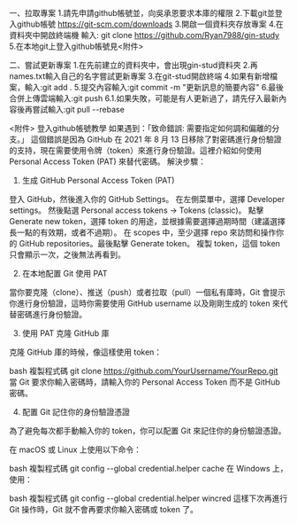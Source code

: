 一、拉取專案
1.請先申請github帳號並，向吳承恩要求本庫的權限
2.下載git並登入github帳號 https://git-scm.com/downloads
3.開啟一個資料夾存放專案
4.在資料夾中開啟終端機 輸入: git clone https://github.com/Ryan7988/gin-study
5.在本地git上登入github帳號見<附件>


二、嘗試更新專案 
1.在先前建立的資料夾中，會出現gin-stud資料夾
2.再names.txt輸入自己的名字嘗試更新專案
3.在git-stud開啟終端
4.如果有新增檔案，輸入:git add .
5.提交內容輸入:git commit -m "更新訊息的簡要內容"
6.最後合併上傳雲端輸入:git push
6.1.如果失敗，可能是有人更新過了，請先仔入最新內容後再嘗試輸入:git pull --rebase







<附件>
登入github帳號教學
如果遇到：「致命錯誤: 需要指定如何調和偏離的分支。」
這個錯誤是因為 GitHub 在 2021 年 8 月 13 日移除了對密碼進行身份驗證的支持，現在需要使用令牌（token）來進行身份驗證。這裡介紹如何使用 Personal Access Token (PAT) 來替代密碼。
解決步驟：
1. 生成 GitHub Personal Access Token (PAT)

登入 GitHub，然後進入你的 GitHub Settings。
在左側菜單中，選擇 Developer settings。
然後點選 Personal access tokens -> Tokens (classic)。
點擊 Generate new token，選擇 token 的用途，並根據需要選擇過期時間（建議選擇長一點的有效期，或者不過期）。
在 scopes 中，至少選擇 repo 來訪問和操作你的 GitHub repositories。最後點擊 Generate token。
複製 token，這個 token 只會顯示一次，之後無法再看到。

2. 在本地配置 Git 使用 PAT

當你要克隆（clone）、推送（push）或者拉取（pull）一個私有庫時，Git 會提示你進行身份驗證，這時你需要使用 GitHub username 以及剛剛生成的 token 來代替密碼進行身份驗證。

3. 使用 PAT 克隆 GitHub 庫

克隆 GitHub 庫的時候，像這樣使用 token：

bash
複製程式碼
git clone https://github.com/YourUsername/YourRepo.git
當 Git 要求你輸入密碼時，請輸入你的 Personal Access Token 而不是 GitHub 密碼。

4. 配置 Git 記住你的身份驗證憑證

為了避免每次都手動輸入你的 token，你可以配置 Git 來記住你的身份驗證憑證。

在 macOS 或 Linux 上使用以下命令：

bash
複製程式碼
git config --global credential.helper cache
在 Windows 上，使用：

bash
複製程式碼
git config --global credential.helper wincred
這樣下次再進行 Git 操作時，Git 就不會再要求你輸入密碼或 token 了。
